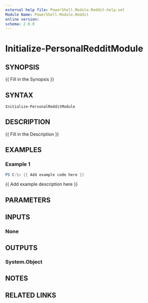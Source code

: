 ```yaml
---
external help file: PowerShell.Module.Reddit-help.xml
Module Name: PowerShell.Module.Reddit
online version:
schema: 2.0.0
---
```


# Initialize-PersonalRedditModule

## SYNOPSIS
{{ Fill in the Synopsis }}

## SYNTAX

```
Initialize-PersonalRedditModule
```

## DESCRIPTION
{{ Fill in the Description }}

## EXAMPLES

### Example 1
```powershell
PS C:\> {{ Add example code here }}
```

{{ Add example description here }}

## PARAMETERS

## INPUTS

### None

## OUTPUTS

### System.Object
## NOTES

## RELATED LINKS
